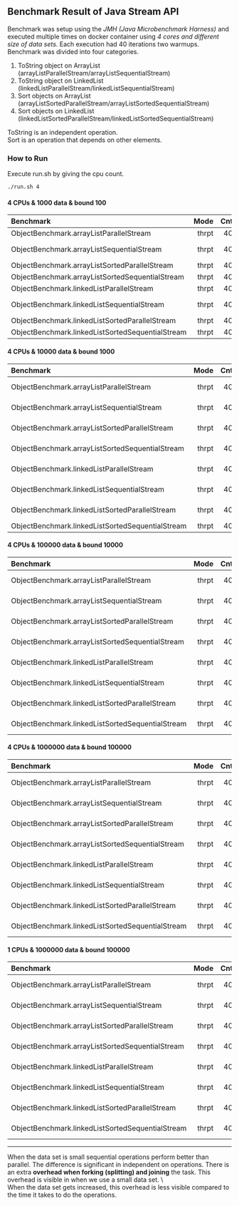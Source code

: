 ## Benchmark Result of Java Stream API

Benchmark was setup using the *JMH (Java Microbenchmark Harness)* and executed multiple times on docker container using *4 cores and different size of data sets*. 
Each execution had 40 iterations two warmups. 
Benchmark was divided into four categories.

1. ToString object on ArrayList (arrayListParallelStream/arrayListSequentialStream)
2. ToString object on LinkedList (linkedListParallelStream/linkedListSequentialStream)
3. Sort objects on ArrayList (arrayListSortedParallelStream/arrayListSortedSequentialStream) 
4. Sort objects on LinkedList (linkedListSortedParallelStream/linkedListSortedSequentialStream)

ToString is an independent operation.\
Sort is an operation that depends on other elements.

### How to Run

Execute run.sh by giving the cpu count.

```
./run.sh 4
```

#### 4 CPUs & 1000 data & bound 100

|Benchmark|Mode|Cnt|Score|Error|Units|
|:---|----:|---:|---|---:|---:|
|ObjectBenchmark.arrayListParallelStream           |thrpt   |40    |9302.546 |±   505.696|  ops/s|
|ObjectBenchmark.arrayListSequentialStream         |thrpt   |40  |101613.373 |± 11504.124|  ops/s|
|ObjectBenchmark.arrayListSortedParallelStream     |thrpt   |40    |2916.844 |±    65.372|  ops/s|
|ObjectBenchmark.arrayListSortedSequentialStream   |thrpt   |40    |6886.306 |±   208.938|  ops/s|
|ObjectBenchmark.linkedListParallelStream          |thrpt   |40    |8766.780 |±   788.235|  ops/s|
|ObjectBenchmark.linkedListSequentialStream        |thrpt   |40  |109014.932 |±  1433.699|  ops/s|
|ObjectBenchmark.linkedListSortedParallelStream    |thrpt   |40    |3249.623 |±   216.470|  ops/s|
|ObjectBenchmark.linkedListSortedSequentialStream  |thrpt   |40    |7157.674 |±   212.031|  ops/s|

#### 4 CPUs & 10000 data & bound 1000

|Benchmark|Mode|Cnt|Score|Error|Units|
|:---|----:|---:|---|---:|---:|
|ObjectBenchmark.arrayListParallelStream           |thrpt   |40   |5426.069 |±  42.573|  ops/s|
|ObjectBenchmark.arrayListSequentialStream         |thrpt   |40   |8040.506 |± 140.324|  ops/s|
|ObjectBenchmark.arrayListSortedParallelStream     |thrpt   |40    |818.813 |±  18.134|  ops/s|
|ObjectBenchmark.arrayListSortedSequentialStream   |thrpt   |40    |491.794 |±  14.803|  ops/s|
|ObjectBenchmark.linkedListParallelStream          |thrpt   |40   |3869.621 |±  30.037|  ops/s|
|ObjectBenchmark.linkedListSequentialStream        |thrpt   |40  |11010.577 |± 266.289|  ops/s|
|ObjectBenchmark.linkedListSortedParallelStream    |thrpt   |40    |808.992 |±  28.201|  ops/s|
|ObjectBenchmark.linkedListSortedSequentialStream  |thrpt   |40    |486.503 |±   5.628|  ops/s|

#### 4 CPUs & 100000 data & bound 10000

|Benchmark|Mode|Cnt|Score|Error|Units|
|:---|----:|---:|---|---:|---:|
|ObjectBenchmark.arrayListParallelStream           |thrpt   |40  |1131.690 |± 19.712  |ops/s|
|ObjectBenchmark.arrayListSequentialStream         |thrpt   |40   |509.530 |± 10.693  |ops/s|
|ObjectBenchmark.arrayListSortedParallelStream     |thrpt   |40    |70.505 |±  1.074  |ops/s|
|ObjectBenchmark.arrayListSortedSequentialStream   |thrpt   |40    |29.227 |±  0.792  |ops/s|
|ObjectBenchmark.linkedListParallelStream          |thrpt   |40   |206.709 |± 27.246  |ops/s|
|ObjectBenchmark.linkedListSequentialStream        |thrpt   |40   |415.450 |± 10.062  |ops/s|
|ObjectBenchmark.linkedListSortedParallelStream    |thrpt   |40    |62.660 |±  1.207  |ops/s|
|ObjectBenchmark.linkedListSortedSequentialStream  |thrpt   |40    |24.645 |±  0.344  |ops/s|


#### 4 CPUs & 1000000 data & bound 100000

|Benchmark|Mode|Cnt|Score|Error|Units|
|:---|----:|---:|---|---:|---:|
|ObjectBenchmark.arrayListParallelStream           |thrpt   |40  |60.695 |± 2.000  |ops/s|
|ObjectBenchmark.arrayListSequentialStream         |thrpt   |40  |44.306 |± 0.603  |ops/s|
|ObjectBenchmark.arrayListSortedParallelStream     |thrpt   |40   |2.905 |± 0.334  |ops/s|
|ObjectBenchmark.arrayListSortedSequentialStream   |thrpt   |40   |1.263 |± 0.109  |ops/s|
|ObjectBenchmark.linkedListParallelStream          |thrpt   |40   |5.160 |± 0.335  |ops/s|
|ObjectBenchmark.linkedListSequentialStream        |thrpt   |40  |22.356 |± 0.213  |ops/s|
|ObjectBenchmark.linkedListSortedParallelStream    |thrpt   |40   |2.768 |± 0.058  |ops/s|
|ObjectBenchmark.linkedListSortedSequentialStream  |thrpt   |40   |1.166 |± 0.085  |ops/s|

#### 1 CPUs & 1000000 data & bound 100000

|Benchmark|Mode|Cnt|Score|Error|Units|
|:---|----:|---:|---|---:|---:|
|ObjectBenchmark.arrayListParallelStream           |thrpt   |40   |57.899 |± 0.822  |ops/s|
|ObjectBenchmark.arrayListSequentialStream         |thrpt   |40  |116.311 |± 4.289  |ops/s|
|ObjectBenchmark.arrayListSortedParallelStream     |thrpt   |40    |2.042 |± 0.199  |ops/s|
|ObjectBenchmark.arrayListSortedSequentialStream   |thrpt   |40    |2.661 |± 0.044  |ops/s|
|ObjectBenchmark.linkedListParallelStream          |thrpt   |40   |18.645 |± 0.362  |ops/s|
|ObjectBenchmark.linkedListSequentialStream        |thrpt   |40   |31.582 |± 4.858  |ops/s|
|ObjectBenchmark.linkedListSortedParallelStream    |thrpt   |40    |2.484 |± 0.257  |ops/s|
|ObjectBenchmark.linkedListSortedSequentialStream  |thrpt   |40    |1.482 |± 0.032  |ops/s|

------------
When the data set is small sequential operations perform better than parallel. 
The difference is significant in independent on operations. 
There is an extra **overhead when forking (splitting) and joining** the task. 
This overhead is visible in when we use a small data set. \  
When the data set gets increased, this overhead is less visible compared to the time it takes to do the operations.

